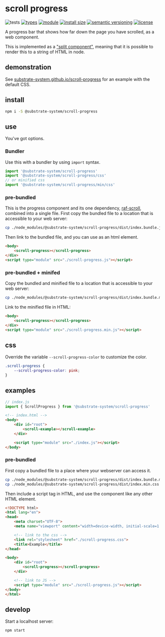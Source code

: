# scroll progress
![tests](https://github.com/substrate-system/scroll-progress/actions/workflows/nodejs.yml/badge.svg)
[![types](https://img.shields.io/npm/types/@substrate-system/scroll-progress?style=flat-square)](README.md)
[![module](https://img.shields.io/badge/module-ESM%2FCJS-blue?style=flat-square)](README.md)
[![install size](https://packagephobia.com/badge?p=@substrate-system/scroll-progress)](https://packagephobia.com/result?p=@substrate-system/scroll-progress)
[![semantic versioning](https://img.shields.io/badge/semver-2.0.0-blue?logo=semver&style=flat-square)](https://semver.org/)
[![license](https://img.shields.io/badge/license-MIT-brightgreen.svg?style=flat-square)](LICENSE)

A progress bar that shows how far down the page you have scrolled,
as a web component.

This is implemented as a ["split component"](https://www.spicyweb.dev/web-components-ssr-node/),
meaning that it is possible to render this to a string of HTML in node.

## demonstration

See [substrate-system.github.io/scroll-progress](https://substrate-system.github.io/scroll-progress/) for an example with the default CSS.

## install

```sh
npm i -S @substrate-system/scroll-progress
```

## use
You've got options.

### Bundler
Use this with a bundler by using `import` syntax.

```js
import '@substrate-system/scroll-progress'
import '@substrate-system/scroll-progress/css'
// or minified css
import '@substrate-system/scroll-progress/min/css'
```

### pre-bundled
This is the progress component and its one dependency, [raf-scroll](https://github.com/bicycle-codes/raf-scroll), combined into a single file. First copy the bundled file to a location that is accessible to your web server:

```sh
cp ./node_modules/@substrate-system/scroll-progress/dist/index.bundle.js ./public/scroll-progress.js
```

Then link to the bundled file, and you can use as an html element.

```html
<body>
    <scroll-progress></scroll-progress>
</div>
<script type="module" src="./scroll-progress.js"></script>
```

### pre-bundled + minifed
Copy the bundled and minified file to a location that is accessible to your web server:

```sh
cp ./node_modules/@substrate-system/scroll-progress/dist/index.bundle.min.js ./public/scroll-progress.min.js
```

Link to the minified file in HTML:

```html
<body>
    <scroll-progress></scroll-progress>
</div>
<script type="module" src="./scroll-progress.min.js"></script>
```

## css
Override the variable `--scroll-progress-color` to customize the color.

```css
.scroll-progress {
    --scroll-progress-color: pink;
}
```

## examples

```js
// index.js
import { ScrollProgress } from '@substrate-system/scroll-progress'
```

```html
<!-- index.html -->
<body>
    <div id="root">
        <scroll-example></scroll-example>
    </div>

    <script type="module" src="./index.js"></script>
</body>
```

### pre-bundled
First copy a bundled file to a place where your webserver can access it.

```sh
cp ./node_modules/@substrate-system/scroll-progress/dist/index.bundle.min.js ./public/scroll-progress.js
cp ./node_modules/@substrate-system/scroll-progress/dist/index.min.css ./public/scroll-progress.css
```

Then include a script tag in HTML, and use the component like any other HTML element.

```html
<!DOCTYPE html>
<html lang="en">
<head>
    <meta charset="UTF-8">
    <meta name="viewport" content="width=device-width, initial-scale=1.0">

    <!-- link to the css -->
    <link rel="stylesheet" href="./scroll-progress.css">
    <title>Example</title>
</head>

<body>
    <div id="root">
        <scroll-progress></scroll-progress>
    </div>

    <!-- link to JS -->
    <script type="module" src="./scroll-progress.js"></script>
</body>
</html>
```

## develop

Start a localhost server:

```sh
npm start
```
